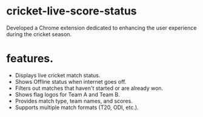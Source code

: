 # cricket-live-score-status
Developed a Chrome extension dedicated to enhancing the user experience during the cricket season.

# features.
- Displays live cricket match status.
- Shows Offline status when internet goes off.
- Filters out matches that haven't started or are already won.
- Shows flag logos for Team A and Team B.
- Provides match type, team names, and scores.
- Supports multiple match formats (T20, ODI, etc.).
